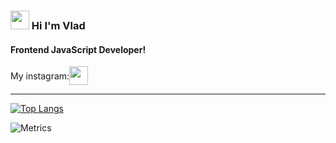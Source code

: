 <h3> <img width="30px" src="https://blog.joypixels.com/content/images/2019/06/waving_hand_sign_1024.gif"> Hi I'm Vlad</h3><h4>Frontend JavaScript Developer!</h4>
<div style="display: flex; align-items: center;">My instagram: 
<a href="https://instagram.com/obezyankaa?igshid=YmMyMTA2M2Y=" target="_blank"><img width="30px" src="https://cdn-icons-png.flaticon.com/512/174/174855.png" alt"logo instagram"></a>
</div>
<hr>

[![Top Langs](https://github-readme-stats.vercel.app/api/top-langs/?username=obezyankaa&layout=compact&theme=tokyonight)](https://github.com/Obezyankaa/github-readme-stats)

![Metrics](https://metrics.lecoq.io/Obezyankaa?template=classic&base.header=0&base.activity=0&base.community=0&base.repositories=0&base.metadata=0&isocalendar=1&base=header%2C%20activity%2C%20community%2C%20repositories%2C%20metadata&base.indepth=false&base.hireable=false&base.skip=false&isocalendar=false&isocalendar.duration=full-year&config.timezone=Europe%2FMoscow)
